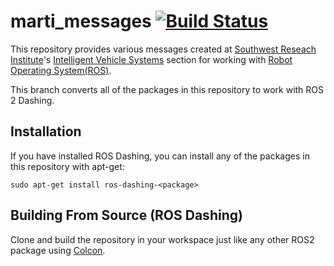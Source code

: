 marti\_messages [![Build Status](https://travis-ci.org/swri-robotics/marti_messages.svg?branch=dashing-devel)](https://travis-ci.org/swri-robotics/marti_messages)
=================================================================================================================================================================

This repository provides various messages created at [Southwest Reseach Institute](http://www.swri.org)'s [Intelligent Vehicle Systems](http://www.swri.org/4org/d10/isd/ivs/default.htm) section for working with [Robot Operating System(ROS)](http://www.ros.org).

This branch converts all of the packages in this repository to work with ROS 2 Dashing.

Installation
------------

If you have installed ROS Dashing, you can install any of the packages in this repository with apt-get:

    sudo apt-get install ros-dashing-<package>


Building From Source (ROS Dashing)
----------------------------------

Clone and build the repository in your workspace just like any other ROS2 package using [Colcon](https://index.ros.org//doc/ros2/Tutorials/Colcon-Tutorial/).
